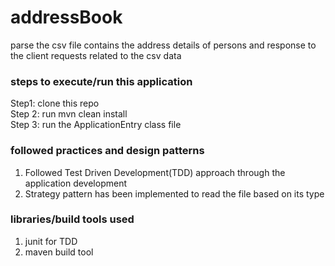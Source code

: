 # addressBook
parse the csv file contains the address details of persons and response to the client requests related to the csv data
### steps to execute/run this application
Step1: clone this repo \
Step 2: run mvn clean install \
Step 3: run the ApplicationEntry class file 

### followed practices and design patterns
1) Followed Test Driven Development(TDD) approach through the application development 
2) Strategy pattern has been implemented to read the file based on its type 


### libraries/build tools used
1) junit for TDD 
2) maven build tool


